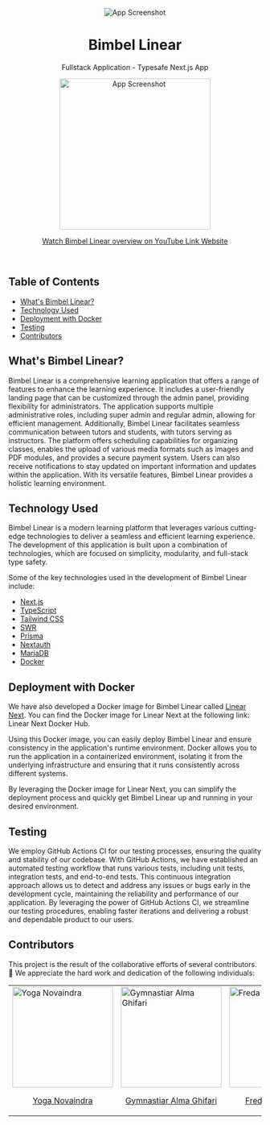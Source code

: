 <div align="center">

![App Screenshot](https://github.com/GymnastiarAlmaGhifari/bimbel_next13/blob/main/public/Logo%20besar.png)
# <center>Bimbel Linear</center>
</div>
<div align="center">
  <p>Fullstack Application - Typesafe Next.js App</p>
  <a href="https://youtu.be/zy7OJ99je0E">
    <img src="https://github.com/GymnastiarAlmaGhifari/bimbel_next13/blob/main/public/landing.png" alt="App Screenshot" height="300">
  </a>
  <p>
  <a href="https://youtu.be/zy7OJ99je0E">
    Watch Bimbel Linear overview on YouTube
  </a>
  <a href="https://linear.ygnv.my.id/">
    Link Website
  </a>
  </p>
</div>
 <p>&nbsp;</p>

## Table of Contents

- [What's Bimbel Linear?](#whats-bimbel-linear)
- [Technology Used](#technology-used)
- [Deployment with Docker](#deployment-with-docker)
- [Testing](#testing)
- [Contributors](#contributors)

## What's Bimbel Linear? <a name="whats-bimbel-linear"></a>

Bimbel Linear is a comprehensive learning application that offers a range of features to enhance the learning experience. It includes a user-friendly landing page that can be customized through the admin panel, providing flexibility for administrators. The application supports multiple administrative roles, including super admin and regular admin, allowing for efficient management. Additionally, Bimbel Linear facilitates seamless communication between tutors and students, with tutors serving as instructors. The platform offers scheduling capabilities for organizing classes, enables the upload of various media formats such as images and PDF modules, and provides a secure payment system. Users can also receive notifications to stay updated on important information and updates within the application. With its versatile features, Bimbel Linear provides a holistic learning environment.
## Technology Used <a name="technology-used"></a>

Bimbel Linear is a modern learning platform that leverages various cutting-edge technologies to deliver a seamless and efficient learning experience. The development of this application is built upon a combination of technologies, which are focused on simplicity, modularity, and full-stack type safety.

Some of the key technologies used in the development of Bimbel Linear include:

- [Next.js](https://nextjs.org/)
- [TypeScript](https://www.typescriptlang.org/)
- [Tailwind CSS](https://tailwindcss.com/)
- [SWR](https://swr.vercel.app/)
- [Prisma](https://www.prisma.io/)
- [Nextauth](https://next-auth.js.org/)
- [MariaDB](https://mariadb.org/)
- [Docker](https://www.docker.com/)

## Deployment with Docker <a name="deployment-with-docker"></a>

We have also developed a Docker image for Bimbel Linear called [Linear Next](https://hub.docker.com/r/yoganovaindra/linear-next). You can find the Docker image for Linear Next at the following link: Linear Next Docker Hub.

Using this Docker image, you can easily deploy Bimbel Linear and ensure consistency in the application's runtime environment. Docker allows you to run the application in a containerized environment, isolating it from the underlying infrastructure and ensuring that it runs consistently across different systems.

By leveraging the Docker image for Linear Next, you can simplify the deployment process and quickly get Bimbel Linear up and running in your desired environment.

## Testing
We employ GitHub Actions CI for our testing processes, ensuring the quality and stability of our codebase. With GitHub Actions, we have established an automated testing workflow that runs various tests, including unit tests, integration tests, and end-to-end tests. This continuous integration approach allows us to detect and address any issues or bugs early in the development cycle, maintaining the reliability and performance of our application. By leveraging the power of GitHub Actions CI, we streamline our testing procedures, enabling faster iterations and delivering a robust and dependable product to our users.

## Contributors <a name="contributors"></a>

This project is the result of the collaborative efforts of several contributors. 💖 We appreciate the hard work and dedication of the following individuals:

<table align="center">
  <tr border="none">
    <td valign="top">  <a href="https://yoganova.my.id/">
    <img src="https://github.com/GymnastiarAlmaGhifari/bimbel_next13/blob/main/public/Yoga%20Novaindra-modified.png" alt="Yoga Novaindra" width="200px">
    <p align="center">Yoga Novaindra</p>
  </a>
    </td>
    <td valign="top">  <a href="gymnastiarag.my.id">
    <img src="https://github.com/GymnastiarAlmaGhifari/bimbel_next13/blob/main/public/AGIM-modified.png" alt="Gymnastiar Alma Ghifari" width="200px">
    <p align="center">Gymnastiar Alma Ghifari</p>
  </a></td>
    <td valign="top"><a href="https://github.com/fredaadifardana">
    <img src="https://github.com/GymnastiarAlmaGhifari/bimbel_next13/blob/main/public/Freda-modified.png" alt="Freda Adi Fardana" width="200px">
    <p align="center">Freda Adi Fardana</p>
  </a></td>
  </tr>
</table>


